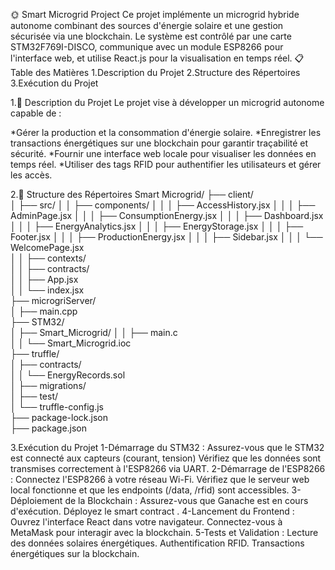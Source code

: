 🌞 Smart Microgrid Project
Ce projet implémente un microgrid hybride autonome combinant des sources d'énergie solaire et une gestion sécurisée via une blockchain. Le système est contrôlé par une carte STM32F769I-DISCO, communique avec un module ESP8266 pour l'interface web, et utilise React.js pour la visualisation en temps réel.
📋 Table des Matières
  1.Description du Projet
  2.Structure des Répertoires
  3.Exécution du Projet

1.📝 Description du Projet
Le projet vise à développer un microgrid autonome capable de :

*Gérer la production et la consommation d'énergie solaire.
*Enregistrer les transactions énergétiques sur une blockchain pour garantir traçabilité et sécurité.
*Fournir une interface web locale pour visualiser les données en temps réel.
*Utiliser des tags RFID pour authentifier les utilisateurs et gérer les accès.

2.📂 Structure des Répertoires
Smart Microgrid/
├── client/                   
│   ├── src/
│   │   ├── components/
│   │   │   ├── AccessHistory.jsx
│   │   │   ├── AdminPage.jsx
│   │   │   ├── ConsumptionEnergy.jsx
│   │   │   ├── Dashboard.jsx
│   │   │   ├── EnergyAnalytics.jsx
│   │   │   ├── EnergyStorage.jsx
│   │   │   ├── Footer.jsx
│   │   │   ├── ProductionEnergy.jsx
│   │   │   ├── Sidebar.jsx
│   │   │   └── WelcomePage.jsx        
│   │   ├── contexts/          
│   │   ├── contracts/           
│   │   ├── App.jsx              
│   │   └── index.jsx            
├── microgriServer/                   
│   ├── main.cpp                
├── STM32/                      
│   ├── Smart_Microgrid/
│   │   ├── main.c          
│   │   └── Smart_Microgrid.ioc              
├── truffle/                     
│   ├── contracts/               
│   │   └── EnergyRecords.sol    
│   ├── migrations/              
│   ├── test/                  
│   └── truffle-config.js        
├── package-lock.json            
├── package.json                


3.Exécution du Projet
    1-Démarrage du STM32 :
        Assurez-vous que le STM32 est connecté aux capteurs (courant, tension)
        Vérifiez que les données sont transmises correctement à l'ESP8266 via UART.
    2-Démarrage de l'ESP8266 :
        Connectez l'ESP8266 à votre réseau Wi-Fi.
        Vérifiez que le serveur web local fonctionne et que les endpoints (/data, /rfid) sont accessibles.
    3-Déploiement de la Blockchain :
        Assurez-vous que Ganache est en cours d'exécution.
        Déployez le smart contract .
    4-Lancement du Frontend :
        Ouvrez l'interface React dans votre navigateur.
        Connectez-vous à MetaMask pour interagir avec la blockchain.
    5-Tests et Validation :
        Lecture des données solaires énergétiques.
        Authentification RFID.
        Transactions énergétiques sur la blockchain.

